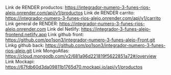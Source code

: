 Link de RENDER productos: https://integrador-numero-3-funes-rios-alejo.onrender.com/api/v1/productos
Link de RENDER carrito: https://integrador-numero-3-funes-rios-alejo.onrender.com/api/v1/carrito
Link general de RENDER: https://integrador-numero-3-funes-rios-alejo.onrender.com
Link del Netlify: https://integrador-3-funes-alejo-frontend.netlify.app
Link github front: https://github.com/po1son3/integrador-numero-3-funes-alejo-Front.git
Linkg github back: https://github.com/po1son3/integrador-numero-3-funes-rios-alejo.git
Link MongoAtlas: https://cloud.mongodb.com/v2/681a96d221819f5622851a72#/overview
Link Mockapi: https://67fdb60d3da09811b1765d70.mockapi.io/api/v1/productos